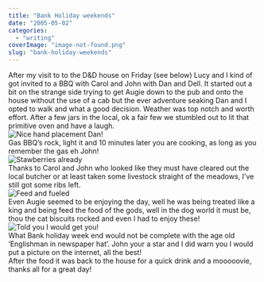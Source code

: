 ```yaml
---
title: "Bank Holiday weekends"
date: "2005-05-02"
categories: 
  - "writing"
coverImage: "image-not-found.png"
slug: "bank-holiday-weekends"
---
```


After my visit to to the D&D house on Friday (see below) Lucy and I kind of got invited to a BBQ with Carol and John with Dan and Dell. It started out a bit on the strange side trying to get Augie down to the pub and onto the house without the use of a cab but the ever adventure seaking Dan and I opted to walk and what a good decision. Weather was top notch and worth effort. After a few jars in the local, ok a fair few we stumbled out to lit that primitive oven and have a laugh.  
![Nice hand placement Dan!](/images/bbq1.jpg)  
Gas BBQ’s rock, light it and 10 minutes later you are cooking, as long as you remember the gas eh John!  
![Stawberries already](/images/bbq2.jpg)  
Thanks to Carol and John who looked like they must have cleared out the local butcher or at least taken some livestock straight of the meadows, I’ve still got some ribs left.  
![Feed and fueled](/images/bbq3.jpg)  
Even Augie seemed to be enjoying the day, well he was being treated like a king and being feed the food of the gods, well in the dog world it must be, thou the cat biscuits rocked and even I had to enjoy these!  
![Told you I would get you!](/images/john.jpg)  
What Bank holiday week end would not be complete with the age old ‘Englishman in newspaper hat’. John your a star and I did warn you I would put a picture on the internet, all the best!  
After the food it was back to the house for a quick drink and a mooooovie, thanks all for a great day!

